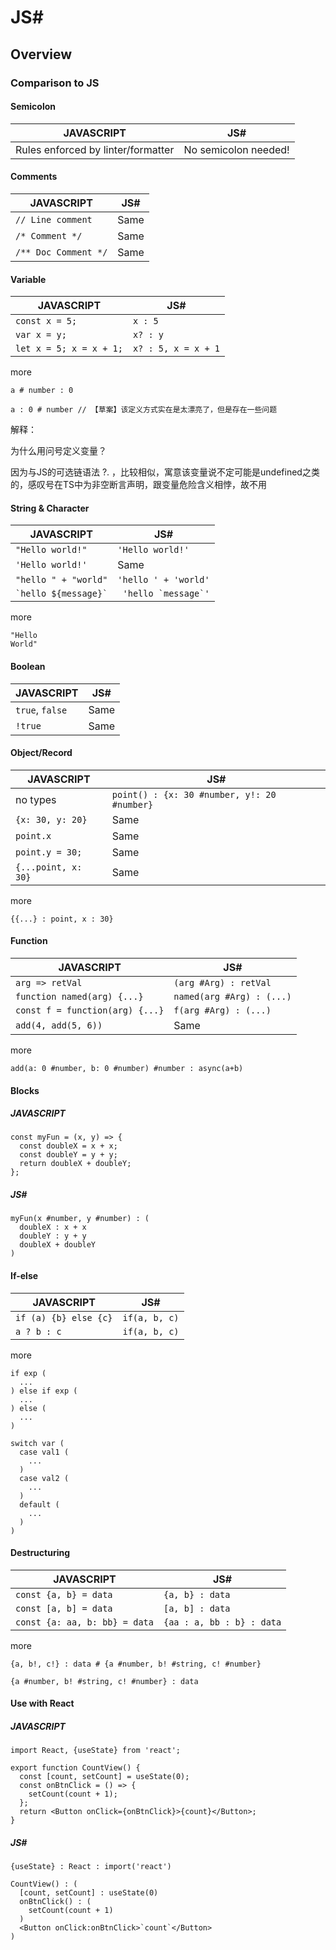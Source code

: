 # JS#
## Overview
### Comparison to JS
#### Semicolon
|  JAVASCRIPT   | JS#  |
|  ----  | ----  |
| Rules enforced by linter/formatter  | No semicolon needed! |

#### Comments
|  JAVASCRIPT   | JS#  |
|  ----  | ----  |
| `// Line comment`  | Same |
| `/* Comment */`  | Same |
| `/** Doc Comment */`  | Same |

#### Variable
|  JAVASCRIPT   | JS#  |
|  ----  | ----  |
| `const x = 5;`  | `x : 5` |
| `var x = y;`  | `x? : y` |
| `let x = 5; x = x + 1;`  | `x? : 5, x = x + 1` |

more

```
a # number : 0
```

```
a : 0 # number // 【草案】该定义方式实在是太漂亮了，但是存在一些问题
```

解释：

为什么用问号定义变量？

因为与JS的可选链语法 ?. ，比较相似，寓意该变量说不定可能是undefined之类的，感叹号在TS中为非空断言声明，跟变量危险含义相悖，故不用

#### String & Character
|  JAVASCRIPT   | JS#  |
|  ----  | ----  |
| `"Hello world!"`  | `'Hello world!'` |
| `'Hello world!'`  | Same |
| `"hello " + "world"`  | `'hello ' + 'world'` |
| ``` `hello ${message}` ```  | ``` 'hello `message`'``` |

more

```
"Hello
World"
```

#### Boolean
|  JAVASCRIPT   | JS#  |
|  ----  | ----  |
| `true`, `false`  | Same |
| `!true`  | Same |

#### Object/Record
|  JAVASCRIPT   | JS#  |
|  ----  | ----  |
| no types  | `point() : {x: 30 #number, y!: 20 #number}` |
| `{x: 30, y: 20}`  | Same |
| `point.x`  | Same |
| `point.y = 30;`  | Same |
| `{...point, x: 30}`  | Same |

more

`{{...} : point, x : 30}`

#### Function
|  JAVASCRIPT   | JS#  |
|  ----  | ----  |
| `arg => retVal`  | `(arg #Arg) : retVal` |
| `function named(arg) {...}`  | `named(arg #Arg) : (...)` |
| `const f = function(arg) {...}`  | `f(arg #Arg) : (...)` |
| `add(4, add(5, 6))`  | Same |

more

`add(a: 0 #number, b: 0 #number) #number : async(a+b)`

#### Blocks
##### JAVASCRIPT
```
const myFun = (x, y) => {
  const doubleX = x + x;
  const doubleY = y + y;
  return doubleX + doubleY;
};
```
##### JS#
```
myFun(x #number, y #number) : (
  doubleX : x + x
  doubleY : y + y
  doubleX + doubleY
)
```

#### If-else
|  JAVASCRIPT   | JS#  |
|  ----  | ----  |
| `if (a) {b} else {c}`  | `if(a, b, c)` |
| `a ? b : c`  | `if(a, b, c)` |

more

```
if exp (
  ...
) else if exp (
  ...
) else (
  ...
)
```
```
switch var (
  case val1 (
    ...
  )
  case val2 (
    ...
  )
  default (
    ...
  )
)
```

#### Destructuring
|  JAVASCRIPT   | JS#  |
|  ----  | ----  |
| `const {a, b} = data`  | `{a, b} : data` |
| `const [a, b] = data`  | `[a, b] : data` |
| `const {a: aa, b: bb} = data`  | `{aa : a, bb : b} : data` |

more

`{a, b!, c!} : data # {a #number, b! #string, c! #number}`

`{a #number, b! #string, c! #number} : data`

#### Use with React
##### JAVASCRIPT
```
import React, {useState} from 'react';

export function CountView() {
  const [count, setCount] = useState(0);
  const onBtnClick = () => {
    setCount(count + 1);
  };
  return <Button onClick={onBtnClick}>{count}</Button>;
}
```
##### JS#
```
{useState} : React : import('react')

CountView() : (
  [count, setCount] : useState(0)
  onBtnClick() : (
    setCount(count + 1)
  )
  <Button onClick:onBtnClick>`count`</Button>
)
```
